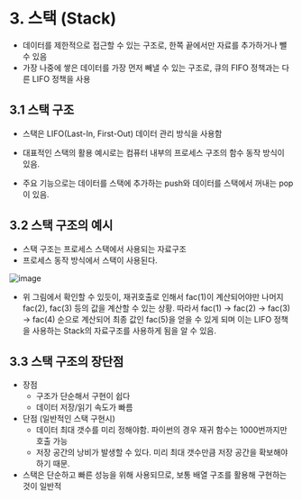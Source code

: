 # 3. 스택 (Stack)

* 데이터를 제한적으로 접근할 수 있는 구조로, 한쪽 끝에서만 자료를 추가하거나 뺄 수 있음
* 가장 나중에 쌓은 데이터를 가장 먼저 빼낼 수 있는 구조로, 큐의 FIFO 정책과는 다른 LIFO 정책을 사용



## 3.1 스택 구조

* 스택은 LIFO(Last-In, First-Out) 데이터 관리 방식을 사용함

* 대표적인 스택의 활용 예시로는 컴퓨터 내부의 프로세스 구조의 함수 동작 방식이 있음.
* 주요 기능으로는 데이터를 스택에 추가하는 push와 데이터를 스택에서 꺼내는 pop이 있음.



## 3.2 스택 구조의 예시

* 스택 구조는 프로세스 스택에서 사용되는 자료구조
* 프로세스 동작 방식에서 스택이 사용된다.

![image](https://user-images.githubusercontent.com/57930520/123578057-f2876280-d80f-11eb-8dba-bb02c07ff3dc.png)

* 위 그림에서 확인할 수 있듯이,  재귀호출로 인해서 fac(1)이 계산되어야만 나머지 fac(2), fac(3) 등의 값을 계산할 수 있는 상황. 따라서 fac(1) -> fac(2) -> fac(3) -> fac(4) 순으로 계산되어 최종 값인 fac(5)을 얻을 수 있게 되며 이는 LIFO 정책을 사용하는 Stack의 자료구조를 사용하게 됨을 알 수 있음.



## 3.3 스택 구조의 장단점

* 장점
  - 구조가 단순해서 구현이 쉽다
  - 데이터 저장/읽기 속도가 빠름
* 단점 (일반적인 스택 구현시)
  - 데이터 최대 갯수를 미리 정해야함. 파이썬의 경우 재귀 함수는 1000번까지만 호출 가능
  - 저장 공간의 낭비가 발생할 수 있다. 미리 최대 갯수만큼 저장 공간을 확보해야 하기 때문.
* 스택은 단순하고 빠른 성능을 위해 사용되므로, 보통 배열 구조를 활용해 구현하는 것이 일반적

